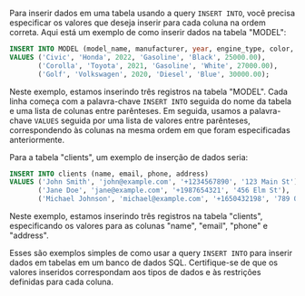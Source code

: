 Para inserir dados em uma tabela usando a query `INSERT INTO`, você precisa especificar os valores que deseja inserir para cada coluna na ordem correta. Aqui está um exemplo de como inserir dados na tabela "MODEL":

```sql
INSERT INTO MODEL (model_name, manufacturer, year, engine_type, color, price)
VALUES ('Civic', 'Honda', 2022, 'Gasoline', 'Black', 25000.00),
       ('Corolla', 'Toyota', 2021, 'Gasoline', 'White', 27000.00),
       ('Golf', 'Volkswagen', 2020, 'Diesel', 'Blue', 30000.00);
```

Neste exemplo, estamos inserindo três registros na tabela "MODEL". Cada linha começa com a palavra-chave `INSERT INTO` seguida do nome da tabela e uma lista de colunas entre parênteses. Em seguida, usamos a palavra-chave `VALUES` seguida por uma lista de valores entre parênteses, correspondendo às colunas na mesma ordem em que foram especificadas anteriormente.

Para a tabela "clients", um exemplo de inserção de dados seria:

```sql
INSERT INTO clients (name, email, phone, address)
VALUES ('John Smith', 'john@example.com', '+1234567890', '123 Main St'),
       ('Jane Doe', 'jane@example.com', '+1987654321', '456 Elm St'),
       ('Michael Johnson', 'michael@example.com', '+1650432198', '789 Oak St');
```

Neste exemplo, estamos inserindo três registros na tabela "clients", especificando os valores para as colunas "name", "email", "phone" e "address".

Esses são exemplos simples de como usar a query `INSERT INTO` para inserir dados em tabelas em um banco de dados SQL. Certifique-se de que os valores inseridos correspondam aos tipos de dados e às restrições definidas para cada coluna.